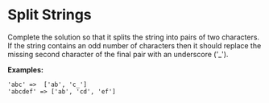 # Split Strings

Complete the solution so that it splits the string into pairs of two characters. If the string contains an odd number of characters then it should replace the missing second character of the final pair with an underscore ('\_').

**Examples:**

```
'abc' =>  ['ab', 'c_']
'abcdef' => ['ab', 'cd', 'ef']
```
